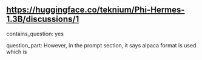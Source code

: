 ## https://huggingface.co/teknium/Phi-Hermes-1.3B/discussions/1

contains_question: yes

question_part: However, in the prompt section, it says alpaca format is used which is
```